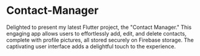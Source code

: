 # Contact-Manager
Delighted to present my latest Flutter project, the "Contact Manager." This engaging app allows users to effortlessly add, edit, and delete contacts, complete with profile pictures, all stored securely on Firebase storage. The captivating user interface adds a delightful touch to the experience.
